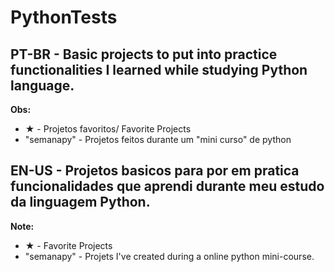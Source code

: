 # PythonTests
## PT-BR - Basic projects to put into practice functionalities I learned while studying Python language.
**Obs:**
- ★ - Projetos favoritos/ Favorite Projects
- "semanapy" - Projetos feitos durante um "mini curso" de python

## EN-US - Projetos basicos para por em pratica funcionalidades que aprendi durante meu estudo da linguagem Python.
**Note:**
- ★ - Favorite Projects
- "semanapy" - Projets I've created during a online python mini-course.
